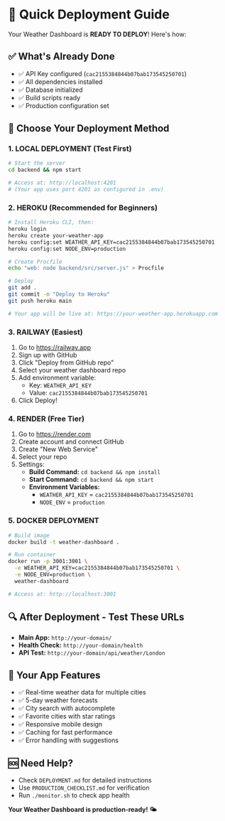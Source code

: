 # 🚀 Quick Deployment Guide

Your Weather Dashboard is **READY TO DEPLOY**! Here's how:

## ✅ **What's Already Done**

- ✅ API Key configured (`cac2155384844b07bab173545250701`)
- ✅ All dependencies installed
- ✅ Database initialized
- ✅ Build scripts ready
- ✅ Production configuration set

## 🎯 **Choose Your Deployment Method**

### **1. LOCAL DEPLOYMENT (Test First)**

```bash
# Start the server
cd backend && npm start

# Access at: http://localhost:4201
# (Your app uses port 4201 as configured in .env)
```

### **2. HEROKU (Recommended for Beginners)**

```bash
# Install Heroku CLI, then:
heroku login
heroku create your-weather-app
heroku config:set WEATHER_API_KEY=cac2155384844b07bab173545250701
heroku config:set NODE_ENV=production

# Create Procfile
echo "web: node backend/src/server.js" > Procfile

# Deploy
git add .
git commit -m "Deploy to Heroku"
git push heroku main

# Your app will be live at: https://your-weather-app.herokuapp.com
```

### **3. RAILWAY (Easiest)**

1. Go to https://railway.app
2. Sign up with GitHub
3. Click "Deploy from GitHub repo"
4. Select your weather dashboard repo
5. Add environment variable:
   - Key: `WEATHER_API_KEY`
   - Value: `cac2155384844b07bab173545250701`
6. Click Deploy!

### **4. RENDER (Free Tier)**

1. Go to https://render.com
2. Create account and connect GitHub
3. Create "New Web Service"
4. Select your repo
5. Settings:
   - **Build Command:** `cd backend && npm install`
   - **Start Command:** `cd backend && npm start`
   - **Environment Variables:**
     - `WEATHER_API_KEY` = `cac2155384844b07bab173545250701`
     - `NODE_ENV` = `production`

### **5. DOCKER DEPLOYMENT**

```bash
# Build image
docker build -t weather-dashboard .

# Run container
docker run -p 3001:3001 \
  -e WEATHER_API_KEY=cac2155384844b07bab173545250701 \
  -e NODE_ENV=production \
  weather-dashboard

# Access at: http://localhost:3001
```

## 🔍 **After Deployment - Test These URLs**

- **Main App:** `http://your-domain/`
- **Health Check:** `http://your-domain/health`
- **API Test:** `http://your-domain/api/weather/London`

## 🎉 **Your App Features**

- ✅ Real-time weather data for multiple cities
- ✅ 5-day weather forecasts
- ✅ City search with autocomplete
- ✅ Favorite cities with star ratings
- ✅ Responsive mobile design
- ✅ Caching for fast performance
- ✅ Error handling with suggestions

## 🆘 **Need Help?**

- Check `DEPLOYMENT.md` for detailed instructions
- Use `PRODUCTION_CHECKLIST.md` for verification
- Run `./monitor.sh` to check app health

**Your Weather Dashboard is production-ready! 🌤️**
